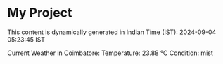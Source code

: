 # My Project

This content is dynamically generated in Indian Time (IST): 2024-09-04 05:23:45 IST


Current Weather in Coimbatore:
Temperature: 23.88 °C
Condition: mist
